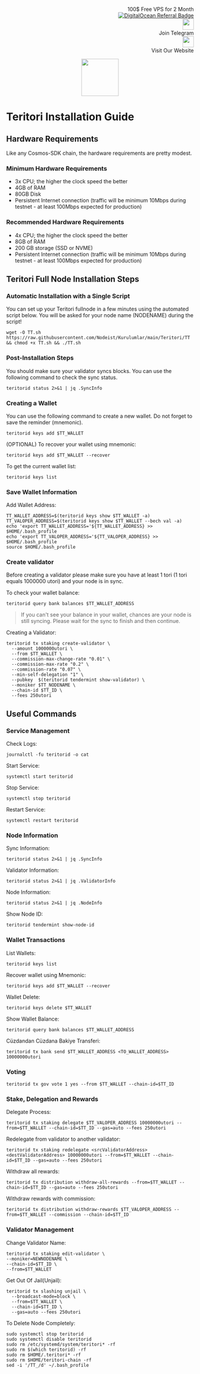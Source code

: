 <p style="font-size:14px" align="right">
 100$ Free VPS for 2 Month <br>
 <a target="_blank" href="https://www.digitalocean.com/?refcode=410c988c8b3e&utm_campaign=Referral_Invite&utm_medium=Referral_Program&utm_source=badge"><img src="https://web-platforms.sfo2.cdn.digitaloceanspaces.com/WWW/Badge%201.svg" alt="DigitalOcean Referral Badge" /></a></br>
 <a href="https://t.me/nodeistt" target="_blank"><img src="https://github.com/Nodeist/Testnet_Kurulumlar/blob/fee87fe32609c1704206721b9fb16e4c5de75a96/telegramlogo.png" width="30"/></a><br>Join Telegram<br>
<a href="https://nodeist.site/" target="_blank"><img src="https://raw.githubusercontent.com/Nodeist/Testnet_Kurulumlar/main/logo.png" width="30"/></a><br> Visit Our Website
</p>



<p align="center">
    <img height="100" src="https://i.hizliresim.com/7ffu92z.jpeg">
</p>

# Teritori Installation Guide
## Hardware Requirements
Like any Cosmos-SDK chain, the hardware requirements are pretty modest.

### Minimum Hardware Requirements
  - 3x CPU; the higher the clock speed the better
  - 4GB of RAM
  - 80GB Disk
  - Persistent Internet connection (traffic will be minimum 10Mbps during testnet - at least 100Mbps expected for production)

### Recommended Hardware Requirements
  - 4x CPU; the higher the clock speed the better
  - 8GB of RAM
  - 200 GB storage (SSD or NVME)
  - Persistent Internet connection (traffic will be minimum 10Mbps during testnet - at least 100Mbps expected for production)

## Teritori Full Node Installation Steps
### Automatic Installation with a Single Script
You can set up your Teritori fullnode in a few minutes using the automated script below.
You will be asked for your node name (NODENAME) during the script!

```
wget -O TT.sh https://raw.githubusercontent.com/Nodeist/Kurulumlar/main/Teritori/TT && chmod +x TT.sh && ./TT.sh
```

### Post-Installation Steps

You should make sure your validator syncs blocks.
You can use the following command to check the sync status.
```
teritorid status 2>&1 | jq .SyncInfo
```

### Creating a Wallet
You can use the following command to create a new wallet. Do not forget to save the reminder (mnemonic).
```
teritorid keys add $TT_WALLET
```

(OPTIONAL) To recover your wallet using mnemonic:
```
teritorid keys add $TT_WALLET --recover
```

To get the current wallet list:
```
teritorid keys list
```

### Save Wallet Information
Add Wallet Address:
```
TT_WALLET_ADDRESS=$(teritorid keys show $TT_WALLET -a)
TT_VALOPER_ADDRESS=$(teritorid keys show $TT_WALLET --bech val -a)
echo 'export TT_WALLET_ADDRESS='${TT_WALLET_ADDRESS} >> $HOME/.bash_profile
echo 'export TT_VALOPER_ADDRESS='${TT_VALOPER_ADDRESS} >> $HOME/.bash_profile
source $HOME/.bash_profile
```


### Create validator
Before creating a validator please make sure you have at least 1 tori (1 tori equals 1000000 utori) and your node is in sync.

To check your wallet balance:
```
teritorid query bank balances $TT_WALLET_ADDRESS
```
> If you can't see your balance in your wallet, chances are your node is still syncing. Please wait for the sync to finish and then continue.

Creating a Validator:
```
teritorid tx staking create-validator \
  --amount 1000000utori \
  --from $TT_WALLET \
  --commission-max-change-rate "0.01" \
  --commission-max-rate "0.2" \
  --commission-rate "0.07" \
  --min-self-delegation "1" \
  --pubkey  $(teritorid tendermint show-validator) \
  --moniker $TT_NODENAME \
  --chain-id $TT_ID \
  --fees 250utori
```



## Useful Commands
### Service Management
Check Logs:
```
journalctl -fu teritorid -o cat
```

Start Service:
```
systemctl start teritorid
```

Stop Service:
```
systemctl stop teritorid
```

Restart Service:
```
systemctl restart teritorid
```

### Node Information
Sync Information:
```
teritorid status 2>&1 | jq .SyncInfo
```

Validator Information:
```
teritorid status 2>&1 | jq .ValidatorInfo
```

Node Information:
```
teritorid status 2>&1 | jq .NodeInfo
```

Show Node ID:
```
teritorid tendermint show-node-id
```

### Wallet Transactions
List Wallets:
```
teritorid keys list
```

Recover wallet using Mnemonic:
```
teritorid keys add $TT_WALLET --recover
```

Wallet Delete:
```
teritorid keys delete $TT_WALLET
```

Show Wallet Balance:
```
teritorid query bank balances $TT_WALLET_ADDRESS
```

Cüzdandan Cüzdana Bakiye Transferi:
```
teritorid tx bank send $TT_WALLET_ADDRESS <TO_WALLET_ADDRESS> 10000000utori
```

### Voting
```
teritorid tx gov vote 1 yes --from $TT_WALLET --chain-id=$TT_ID
```

### Stake, Delegation and Rewards
Delegate Process:
```
teritorid tx staking delegate $TT_VALOPER_ADDRESS 10000000utori --from=$TT_WALLET --chain-id=$TT_ID --gas=auto --fees 250utori
```

Redelegate from validator to another validator:
```
teritorid tx staking redelegate <srcValidatorAddress> <destValidatorAddress> 10000000utori --from=$TT_WALLET --chain-id=$TT_ID --gas=auto --fees 250utori
```

Withdraw all rewards:
```
teritorid tx distribution withdraw-all-rewards --from=$TT_WALLET --chain-id=$TT_ID --gas=auto --fees 250utori
```

Withdraw rewards with commission:
```
teritorid tx distribution withdraw-rewards $TT_VALOPER_ADDRESS --from=$TT_WALLET --commission --chain-id=$TT_ID
```

### Validator Management
Change Validator Name:
```
teritorid tx staking edit-validator \
--moniker=NEWNODENAME \
--chain-id=$TT_ID \
--from=$TT_WALLET
```

Get Out Of Jail(Unjail): 
```
teritorid tx slashing unjail \
  --broadcast-mode=block \
  --from=$TT_WALLET \
  --chain-id=$TT_ID \
  --gas=auto --fees 250utori
```

To Delete Node Completely:
```
sudo systemctl stop teritorid
sudo systemctl disable teritorid
sudo rm /etc/systemd/system/teritori* -rf
sudo rm $(which teritorid) -rf
sudo rm $HOME/.teritori* -rf
sudo rm $HOME/teritori-chain -rf
sed -i '/TT_/d' ~/.bash_profile
```
